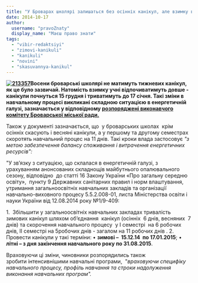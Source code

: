 ```yaml
---
title: "У Броварах школярі залишаться без осінніх канікул, але взимку відпочиватимуть довше"
date: 2014-10-17
author: 
  username: "pravoZnaty"
  display_name: "Маєш право знати"
tags: 
  - "vibir-redaktsiyi"
  - "zimovi-kanikuli"
  - "kanikuli"
  - "novini"
  - "skasuvannya-kanikul"
---
```


**[![213357](https://mpz.brovary.org/wp-content/uploads/2014/10/213357.jpg)](https://mpz.brovary.org/wp-content/uploads/2014/10/213357.jpg)Восени броварські школярі не матимуть тижневих канікул, як це було зазвичай. Натомість взимку учні відпочиватимуть довше - канікули почнуться 15 грудня і триватимуть до 17 січня. Такі зміни в навчальному процесі викликані складною ситуацією в енергетичній галузі, зазначається у відповідному [розпоряджені виконавчого комітету Броварської міської ради.](http://docs.pravo-znaty.org.ua/p13888/14.10.2014/181)**

Також у документі зазначається, що  у броварських школах  крім осінніх скасують і весняні канікули, а у першому та другому семестрах скоротять навчальний процес на 11 днів. Такі кроки влада застосовує _"з метою забезпечення балансу споживання і витрачення енергетичних ресурсів":_

"У зв’язку з ситуацією, що склалася в енергетичній галузі, з урахуванням анонсованих складнощів майбутнього опалювального сезону, відповідно  до статті 16 Закону України «Про загальну середню освіту»,  пункту 9 Державних санітарних правил і норм влаштування, утримання загальноосвітніх навчальних закладів та організації навчально-виховного процесу 5.5.2.008-01, листа Міністерства освіти і науки України від 12.08.2014 року №1/9-409:

1\.  Збільшити у загальноосвітніх навчальних закладах тривалість зимових канікул шляхом об‘єднання  канікул (осінніх  6 днів, весняних  7 днів) та скорочення навчального процесу  у І семестрі  на 6 робочих днів, ІІ семестрі на 5робочих днів - загалом на 11 робочих днів . 2.  Провести канікули у такі терміни: • **зимові –  15.12.14  по 17.01.2015**; • **літні – з дня закінчення навчального року по 31.08.2015**.

Враховуючи ці зміни, чиновники розпорядились також зробити інтенсивнішими навчальні програми,  "_враховуючи специфіку навчального процесу, профіль навчання та строки надолуження виконання навчальних програм"._
